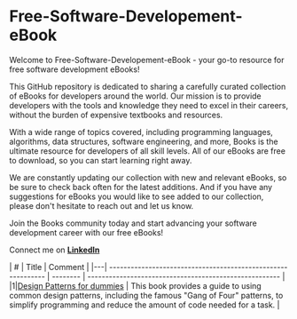 # Free-Software-Developement-eBook

Welcome to Free-Software-Developement-eBook - your go-to resource for free software development eBooks!

This GitHub repository is dedicated to sharing a carefully curated collection of eBooks for developers around the world. Our mission is to provide developers with the tools and knowledge they need to excel in their careers, without the burden of expensive textbooks and resources.

With a wide range of topics covered, including programming languages, algorithms, data structures, software engineering, and more, Books is the ultimate resource for developers of all skill levels. All of our eBooks are free to download, so you can start learning right away.

We are constantly updating our collection with new and relevant eBooks, so be sure to check back often for the latest additions. And if you have any suggestions for eBooks you would like to see added to our collection, please don't hesitate to reach out and let us know.

Join the Books community today and start advancing your software development career with our free eBooks!

Connect me on [**LinkedIn**](https://www.linkedin.com/in/nitishhsinghhh/)

| # | Title |  Comment |
|---| ------------------------------------------------------------ | -------- | ------------------------------------------------------ |
|1|[Design Patterns for dummies](https://github.com/nitishhsinghhh/Free-Software-Developement-eBook/blob/main/Design_Pattern/Design%20Patterns%20For%20Dummies.pdf) | This book provides a guide to using common design patterns, including the famous "Gang of Four" patterns, to simplify programming and reduce the amount of code needed for a task. |
